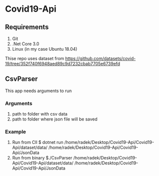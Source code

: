 # Covid19-Api

## Requirements
1. Git
2. .Net Core 3.0 
3. Linux (in my case Ubuntu 18.04)

Thise repo uses dataset from https://github.com/datasets/covid-19/tree/352f740f6948aed89c9d7232cbab7705e6739efd

## CsvParser

This app needs arguments to run

### Arguments

1. path to folder with csv data
2. path to folder where json file will be saved

### Example

1. Run from ClI $ dotnet run /home/radek/Desktop/Covid19-Api/Covid19-Api/dataset/data/ /home/radek/Desktop/Covid19-Api/Covid19-Api/JsonData
2. Run from binary  $./CsvParser /home/radek/Desktop/Covid19-Api/Covid19-Api/dataset/data/ /home/radek/Desktop/Covid19-Api/Covid19-Api/JsonData

